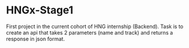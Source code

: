 # HNGx-Stage1
First project in the current cohort of HNG internship (Backend). Task is to create an api that takes 2 parameters (name and track) and returns a response in json format.
